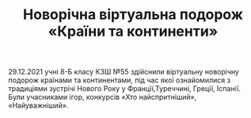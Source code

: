 ﻿---
title: Новорічна віртуальна подорож «Країни та континенти»
---

29.12.2021 учні 8-Б класу КЗШ №55 здійснили віртуальну новорічну подорож країнами та континентами, під час якої ознайомилися з традиціями зустрічі Нового Року у Франції,Туреччині, Греції, Іспанії. Були учасниками ігор, конкурсів «Хто найспритніший», «Найуважніший».

<slideshow />
